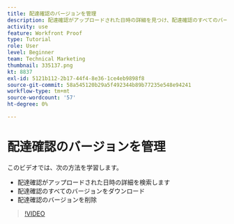 ```yaml
---
title: 配達確認のバージョンを管理
description: 配達確認がアップロードされた日時の詳細を見つけ、配達確認のすべてのバージョンをダウンロードし、配達確認のバージョンを削除する方法については、 [!DNL  Workfront].
activity: use
feature: Workfront Proof
type: Tutorial
role: User
level: Beginner
team: Technical Marketing
thumbnail: 335137.png
kt: 8837
exl-id: 5121b112-2b17-44f4-8e36-1ce4eb9898f8
source-git-commit: 58a545120b29a5f492344b89b77235e548e94241
workflow-type: tm+mt
source-wordcount: '57'
ht-degree: 0%

---
```


# 配達確認のバージョンを管理

このビデオでは、次の方法を学習します。

* 配達確認がアップロードされた日時の詳細を検索します
* 配達確認のすべてのバージョンをダウンロード
* 配達確認のバージョンを削除

>[!VIDEO](https://video.tv.adobe.com/v/335137/?quality=12)

<!--
## Learn more
* Manage proof versions
* Remove or archive a proof
* Summary for documents overview
-->
